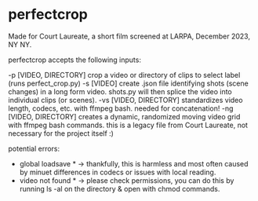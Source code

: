 # perfectcrop

Made for Court Laureate, a short film screened at LARPA, December 2023, NY NY.

perfectcrop accepts the following inputs:

  -p [VIDEO, DIRECTORY]    crop a video or directory of clips to select label (runs perfect_crop.py)
  -s [VIDEO]               create .json file identifying shots (scene changes) in a long form video. shots.py will then splice the video into individual clips                             (or scenes).
  -vs [VIDEO, DIRECTORY]   standardizes video length, codecs, etc. with ffmpeg bash. needed for concatenation!
  -ng [VIDEO, DIRECTORY]   creates a dynamic, randomized moving video grid with ffmpeg bash commands. this is a legacy file from Court Laureate, not necessary                             for the project itself :)


potential errors:
  * global loadsave * ->   thankfully, this is harmless and most often caused by minuet differences in codecs or issues with local reading.
  * video not found * ->   please check permissions, you can do this by running ls -al on the directory & open with chmod commands.
